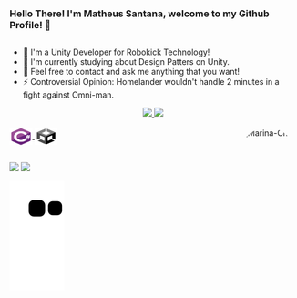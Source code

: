 ### Hello There! I'm Matheus Santana, welcome to my Github Profile! 👋
##
- 🔭 I'm a Unity Developer for Robokick Technology!
- 🌱 I'm currently studying about Design Patters on Unity.
- 💬 Feel free to contact and ask me anything that you want!
- ⚡ Controversial Opinion: Homelander wouldn't handle 2 minutes in a fight against Omni-man.
<div align="center">
  <a href="https://github.com/MattSantana">
  <img height="160em" src="https://github-readme-stats.vercel.app/api?username=MattSantana&show_icons=true&theme=onedark&include_all_commits=true&count_private=true"/>
  <img height="160em" src="https://github-readme-stats.vercel.app/api/top-langs/?username=MattSantana&layout=compact&langs_count=7&theme=onedark"/>
</div>
<div style="display: inline_block"><br>
  <img align="center" alt="Matt-C#" height="30" width="40" src="https://raw.githubusercontent.com/devicons/devicon/master/icons/csharp/csharp-original.svg">
  <img align="center" alt="Matt-C#" height="30" width="40" src="https://raw.githubusercontent.com/devicons/devicon/master/icons/unity/unity-original.svg">
  <img align="right" height="130" style="border-radius:50px;" alt="Marina-Chibi" src="https://sm.ign.com/t/ign_br/screenshot/default/pokemon-i-choose-you-br-1510098874516-1280w-1535034107830-uu_q6mt.1200.jpg" >
</div>
  
##
  
<div> 
  <a href = "mailto:msantana.oliveira22@gmail.com"><img src="https://img.shields.io/badge/-Gmail-%23333?style=for-the-badge&logo=gmail&logoColor=white" target="_blank"></a>
  <a href="https://www.linkedin.com/in/santanamatt/" target="_blank"><img src="https://img.shields.io/badge/-LinkedIn-%230077B5?style=for-the-badge&logo=linkedin&logoColor=white" target="_blank"></a> 
</div>
  
 ![Snake animation](https://github.com/MattSantana/MattSantana/blob/output/github-contribution-grid-snake.svg)
